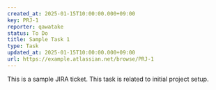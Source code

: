 ```yaml
---
created_at: 2025-01-15T10:00:00.000+09:00
key: PRJ-1
reporter: qawatake
status: To Do
title: Sample Task 1
type: Task
updated_at: 2025-01-15T10:00:00.000+09:00
url: https://example.atlassian.net/browse/PRJ-1
---
```


This is a sample JIRA ticket.
This task is related to initial project setup.